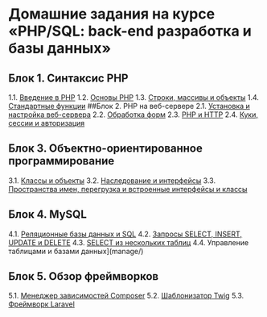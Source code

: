 # Домашние задания на курсе «PHP/SQL: back-end разработка и базы данных»
## Блок 1. Синтаксис PHP
1.1. [Введение в PHP](intro/)
1.2. [Основы PHP](base/)
1.3. [Строки, массивы и объекты](type/)
1.4. [Стандартные функции](func/)
##Блок 2. PHP на веб-сервере
2.1. [Установка и настройка веб-сервера](server/)
2.2. [Обработка форм](forms/)
2.3. [PHP и HTTP](http/)
2.4. [Куки, сессии и авторизация](session/)
## Блок 3. Объектно-ориентированное программирование
3.1. [Классы и объекты](class/)
3.2. [Наследование и интерфейсы](interface/)
3.3. [Пространства имен, перегрузка и встроенные интерфейсы и классы](namespace/)
## Блок 4. MySQL
4.1. [Реляционные базы данных и SQL](sql/)
4.2. [Запросы SELECT, INSERT, UPDATE и DELETE](query/)
4.3. [SELECT из нескольких таблиц](join/)
4.4. Управление таблицами и базами данных](manage/)
## Блок 5. Обзор фреймворков
5.1. [Менеджер зависимостей Composer](cpmposer/)
5.2. [Шаблонизатор Twig](twig/)
5.3. [Фреймворк Laravel](laravel/)